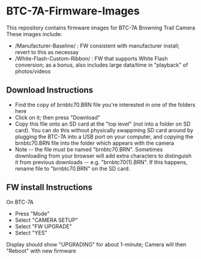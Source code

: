 # BTC-7A-Firmware-Images
This repository contains firmware images for BTC-7A Browning Trail Camera
These images include:
- /Manufacturer-Baseline/ : FW consistent with manufacturer install; revert to this as necessay
- /White-Flash-Custom-Ribbon/ : FW that supports White Flash conversion; as a bonus, also includes large data/time in "playback" of photos/videos

## Download Instructions
- Find the copy of brnbtc70.BRN file you're interested in one of the folders here
- Click on it; then press "Download"
- Copy this file onto an SD card at the "top level" (not into a folder on SD card).  You can do this without physically swappming SD card around by plugging the BTC-7A into a USB port on your computer, and copying the brnbtc70.BRN file into the folder which appears with the camera
- Note -- the file must be named "brnbtc70.BRN".  Sometimes downloading from your browser will add extra characters to distinguish it from previous downloads -- e.g. "brnbtc70(1).BRN".  If this happens, rename file to "brnbtc70.BRN" on the SD card. 

## FW install Instructions
On BTC-7A
- Press "Mode" 
- Select "CAMERA SETUP"
- Select "FW UPGRADE"
- Select "YES"

Display should show "UPGRADING" for about 1-minute; Camera will then "Reboot" with new firmware
